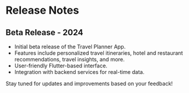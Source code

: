 # Release Notes

## Beta Release - 2024

- Initial beta release of the Travel Planner App.
- Features include personalized travel itineraries, hotel and restaurant recommendations, travel insights, and more.
- User-friendly Flutter-based interface.
- Integration with backend services for real-time data.

Stay tuned for updates and improvements based on your feedback!
